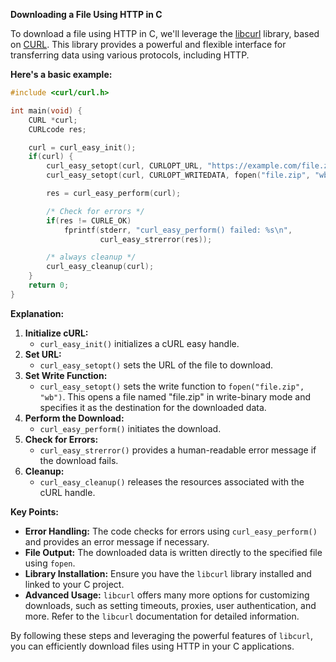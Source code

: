 **Downloading a File Using HTTP in C**

To download a file using HTTP in C, we'll leverage the [libcurl](https://curl.se/libcurl/) library, based on [CURL](https://curl.se/). This library provides a powerful and flexible interface for transferring data using various protocols, including HTTP.

**Here's a basic example:**

```c
#include <curl/curl.h>

int main(void) {
    CURL *curl;
    CURLcode res;

    curl = curl_easy_init();
    if(curl) {
        curl_easy_setopt(curl, CURLOPT_URL, "https://example.com/file.zip");
        curl_easy_setopt(curl, CURLOPT_WRITEDATA, fopen("file.zip", "wb"));

        res = curl_easy_perform(curl);

        /* Check for errors */
        if(res != CURLE_OK)
            fprintf(stderr, "curl_easy_perform() failed: %s\n",
                    curl_easy_strerror(res));

        /* always cleanup */
        curl_easy_cleanup(curl);
    }
    return 0;
}
```

**Explanation:**

1. **Initialize cURL:**
   - `curl_easy_init()` initializes a cURL easy handle.
2. **Set URL:**
   - `curl_easy_setopt()` sets the URL of the file to download.
3. **Set Write Function:**
   - `curl_easy_setopt()` sets the write function to `fopen("file.zip", "wb")`. This opens a file named "file.zip" in write-binary mode and specifies it as the destination for the downloaded data.
4. **Perform the Download:**
   - `curl_easy_perform()` initiates the download.
5. **Check for Errors:**
   - `curl_easy_strerror()` provides a human-readable error message if the download fails.
6. **Cleanup:**
   - `curl_easy_cleanup()` releases the resources associated with the cURL handle.

**Key Points:**

- **Error Handling:** The code checks for errors using `curl_easy_perform()` and provides an error message if necessary.
- **File Output:** The downloaded data is written directly to the specified file using `fopen`.
- **Library Installation:** Ensure you have the `libcurl` library installed and linked to your C project.
- **Advanced Usage:** `libcurl` offers many more options for customizing downloads, such as setting timeouts, proxies, user authentication, and more. Refer to the `libcurl` documentation for detailed information.

By following these steps and leveraging the powerful features of `libcurl`, you can efficiently download files using HTTP in your C applications.
